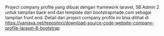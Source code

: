 Project company profile yang dibuat dengan framework laravel, SB Admin 2 untuk tampilan back end dan template dari bootstrapmade.com sebagai tampilan front end. Detail dari project company profile ini bisa dilihat di  https://vanjava.net/repositori/download-source-code-website-company-profile-laravel-8-bootstrap
